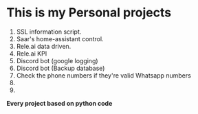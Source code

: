 # This is my Personal projects

1. SSL information script.
2. Saar's home-assistant control.
3. Rele.ai data driven.
4. Rele.ai KPI
5. Discord bot (google logging)
6. Discord bot (Backup database)
7. Check the phone numbers if they're valid Whatsapp numbers
8.
9.

**Every project based on python code**
